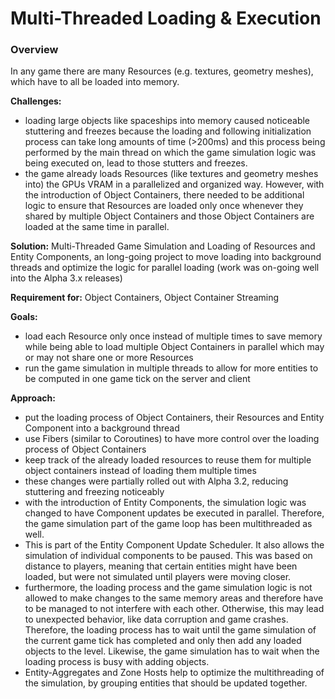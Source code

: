 # Multi-Threaded Loading & Execution
### Overview
In any game there are many Resources (e.g. textures, geometry meshes), which have to all be loaded into memory.

__Challenges:__

* loading large objects like spaceships into memory caused noticeable stuttering and freezes because the loading and following initialization process can take long amounts of time (>200ms) and this process being performed by the main thread on which the game simulation logic was being executed on, lead to those stutters and freezes.
* the game already loads Resources (like textures and geometry meshes into) the GPUs VRAM in a parallelized and organized way. However, with the introduction of Object Containers, there needed to be additional logic to ensure that Resources are loaded only once whenever they shared by multiple Object Containers and those Object Containers are loaded at the same time in parallel.

__Solution:__ Multi-Threaded Game Simulation and Loading of Resources and Entity Components, an long-going project to move loading into background threads and optimize the logic for parallel loading (work was on-going well into the Alpha 3.x releases)

__Requirement for:__ Object Containers, Object Container Streaming

__Goals:__

* load each Resource only once instead of multiple times to save memory while being able to load multiple Object Containers in parallel which may or may not share one or more Resources
* run the game simulation in multiple threads to allow for more entities to be computed in one game tick on the server and client

__Approach:__

* put the loading process of Object Containers, their Resources and Entity Component into a background thread
* use Fibers (similar to Coroutines) to have more control over the loading process of Object Containers
* keep track of the already loaded resources to reuse them for multiple object containers instead of loading them multiple times
* these changes were partially rolled out with Alpha 3.2, reducing stuttering and freezing noticeably
* with the introduction of Entity Components, the simulation logic was changed to have Component updates be executed in parallel. Therefore, the game simulation part of the game loop has been multithreaded as well.
* This is part of the Entity Component Update Scheduler. It also allows the simulation of individual components to be paused. This was based on distance to players, meaning that certain entities might have been loaded, but were not simulated until players were moving closer.
* furthermore, the loading process and the game simulation logic is not allowed to make changes to the same memory areas and therefore have to be managed to not interfere with each other. Otherwise, this may lead to unexpected behavior, like data corruption and game crashes. Therefore, the loading process has to wait until the game simulation of the current game tick has completed and only then add any loaded objects to the level. Likewise, the game simulation has to wait when the loading process is busy with adding objects.
* Entity-Aggregates and Zone Hosts help to optimize the multithreading of the simulation, by grouping entities that should be updated together.
